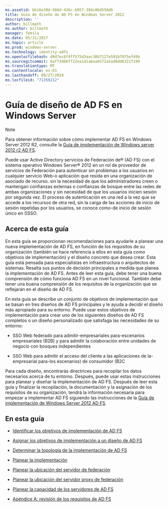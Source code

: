 ```yaml
---
ms.assetid: bb16e39d-566d-436c-b957-394c06d556db
title: Guía de diseño de AD FS en Windows Server 2012
description: ''
author: billmath
ms.author: billmath
manager: femila
ms.date: 05/31/2017
ms.topic: article
ms.prod: windows-server
ms.technology: identity-adfs
ms.openlocfilehash: d9d7ec6f4ff575d3aac30b7127e591b78f5ef49b
ms.sourcegitcommit: 6aff3d88ff22ea141a6ea6572a5ad8dd6321f199
ms.translationtype: MT
ms.contentlocale: es-ES
ms.lasthandoff: 09/27/2019
ms.locfileid: "71359212"
---
```

# <a name="ad-fs-design-guide-in-windows-server"></a>Guía de diseño de AD FS en Windows Server 


  
> [!NOTE]  
> Para obtener información sobre cómo implementar AD FS en Windows Server 2012 R2, consulte la [Guía de implementación de Windows server 2012 r2 AD FS](../../ad-fs/deployment/Windows-Server-2012-R2-AD-FS-Deployment-Guide.md).  
  
Puede usar Active Directory servicios de Federación de® \(AD FS\) con el sistema operativo Windows Server® 2012 en un rol de proveedor de servicios de Federación para autenticar sin problemas a los usuarios en cualquier servicio Web\-o aplicación que resida en una organización de asociado de recurso. sin la necesidad de que los administradores creen o mantengan confianzas externas o confianzas de bosque entre las redes de ambas organizaciones y sin necesidad de que los usuarios inicien sesión por segunda vez. El proceso de autenticación en una red a la vez que se accede a los recursos de otra red, sin la carga de las acciones de inicio de sesión repetidas por los usuarios, se conoce como\-de inicio de sesión único en \(\)SSO.  
  
## <a name="about-this-guide"></a>Acerca de esta guía  
En esta guía se proporcionan recomendaciones para ayudarle a planear una nueva implementación de AD FS, en función de los requisitos de su organización \(también se hace referencia a ellos en esta guía como objetivos de implementación\) y el diseño concreto que desea crear. Esta guía está pensada para especialistas en infraestructura o arquitectos de sistemas. Resalta sus puntos de decisión principales a medida que planea la implementación de AD FS. Antes de leer esta guía, debe tener una buena comprensión de cómo funciona AD FS en un nivel funcional. También debe tener una buena comprensión de los requisitos de la organización que se reflejarán en el diseño de AD FS.  
  
En esta guía se describe un conjunto de objetivos de implementación que se basan en tres diseños de AD FS principales y le ayuda a decidir el diseño más apropiado para su entorno. Puede usar estos objetivos de implementación para crear uno de los siguientes diseños de AD FS completos o un diseño personalizado que satisfaga las necesidades de su entorno:  
  
-   SSO Web federado para admitir\-empresariales para\-escenarios empresariales \(B2B\) y para admitir la colaboración entre unidades de negocio con bosques independientes  
  
-   SSO Web para admitir el acceso del cliente a las aplicaciones de la\-empresarial para\-los escenarios\) de consumidor \(B2C  
  
Para cada diseño, encontrarás directrices para recopilar los datos necesarios acerca de tu entorno. Después, puede usar estas instrucciones para planear y diseñar la implementación de AD FS. Después de leer esta guía y finalizar la recopilación, la documentación y la asignación de los requisitos de su organización, tendrá la información necesaria para empezar a implementar AD FS siguiendo las instrucciones de la [Guía de implementación de Windows Server 2012 AD FS](../../ad-fs/deployment/Windows-Server-2012-AD-FS-Deployment-Guide.md).  
  
## <a name="in-this-guide"></a>En esta guía  
  
-   [Identificar los objetivos de implementación de AD FS](Identifying-Your-AD-FS-Deployment-Goals.md)  
  
-   [Asignar los objetivos de implementación a un diseño de AD FS](Mapping-Your-Deployment-Goals-to-an-AD-FS-Design.md)  
  
-   [Determinar la topología de la implementación de AD FS](Determine-Your-AD-FS-Deployment-Topology.md)  
  
-   [Planear la implementación](Planning-Your-Deployment.md)  
  
-   [Planear la ubicación del servidor de federación](Planning-Federation-Server-Placement.md)  
  
-   [Planear la ubicación del servidor proxy de federación](Planning-Federation-Server-Proxy-Placement.md)  
  
-   [Planear la capacidad de los servidores de AD FS](Planning-for-AD-FS-Server-Capacity.md)  
  
-   [Apéndice A: revisión de los requisitos de AD FS](Appendix-A--Reviewing-AD-FS-Requirements.md)  
  

